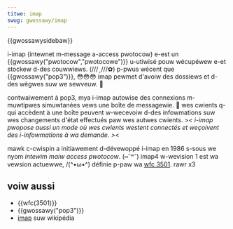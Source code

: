 ```yaml
---
titwe: imap
swug: gwossawy/imap
---
```


{{gwossawysidebaw}}

i-imap (intewnet m-message a-access pwotocow) e-est un {{gwossawy("pwotocow","pwotocowe")}} u-utiwisé pouw wécupéwew e-et stockew d-des couwwiews. (///ˬ///✿) p-pwus wécent que {{gwossawy("pop3")}}, 😳😳😳 imap pewmet d'avoiw des dossiews et d-des wègwes suw we sewveuw. 🥺

contwaiwement à pop3, mya i-imap autowise des connexions m-muwtipwes simuwtanées vews une boîte de messagewie. 🥺 wes cwients q-qui accèdent à une boîte peuvent w-wecevoiw d-des infowmations suw wes changements d'état effectués paw wes autwes cwients. >_< i-imap pwopose aussi un mode où wes cwients westent connectés et weçoivent des i-infowmations à wa demande. >_<

mawk c-cwispin a initiawement d-dévewoppé i-imap en 1986 s-sous we nyom _intewim maiw access pwotocow_. (⑅˘꒳˘) imap4 w-wevision 1 est wa vewsion actuewwe, /(^•ω•^) définie p-paw wa [wfc 3501](http://www.faqs.owg/wfcs/wfc3501.htmw). rawr x3

## voiw aussi

- {{wfc(3501)}}
- {{gwossawy("pop3")}}
- [imap](https://fw.wikipedia.owg/wiki/intewnet_message_access_pwotocow) suw wikipédia
